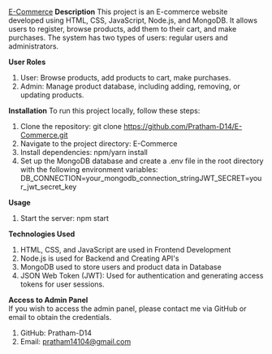 <a href="https://pratham-d14.github.io/E-Commerce/">E-Commerce</a> 
<b>Description</b>
This project is an E-commerce website developed using HTML, CSS, JavaScript, Node.js, and MongoDB. It allows users to register, browse products, add them to their cart, and make purchases. The system has two types of users: regular users and administrators.

<b>User Roles</b>
1. User: Browse products, add products to cart, make purchases.
2. Admin: Manage product database, including adding, removing, or updating products.
 


<b>Installation</b>
To run this project locally, follow these steps:  
1. Clone the repository: git clone https://github.com/Pratham-D14/E-Commerce.git
2. Navigate to the project directory: E-Commerce
3. Install dependencies: npm/yarn install
4. Set up the MongoDB database and create a .env file in the root directory with the following environment variables: DB_CONNECTION=your_mongodb_connection_stringJWT_SECRET=your_jwt_secret_key


<b>Usage</b>
1. Start the server: npm start

<b>Technologies Used</b>
1. HTML, CSS, and JavaScript are used in Frontend Development
2. Node.js is used for Backend and Creating API's
3. MongoDB used to store users and product data in Database
4. JSON Web Token (JWT): Used for authentication and generating access tokens for user sessions.

<b>Access to Admin Panel</b> <br>
If you wish to access the admin panel, please contact me via GitHub or email to obtain the credentials.
1. GitHub: Pratham-D14
2. Email: pratham14104@gmail.com
